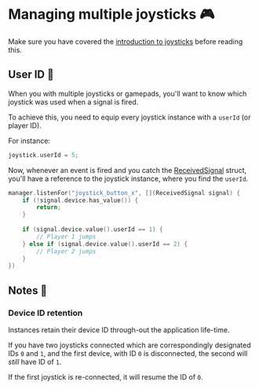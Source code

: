 # Managing multiple joysticks 🎮

Make sure you have covered the [introduction to joysticks](../getting-started/joysticks.md) before reading this.

## User ID 💁

When you with multiple joysticks or gamepads, you'll want to know which joystick was
used when a signal is fired.

To achieve this, you need to equip every joystick instance with a ``userId`` (or player ID).

For instance:

````c++
joystick.userId = 5;
````

Now, whenever an event is fired and you catch the [ReceivedSignal](../misc/received-signal.md) struct, you'll have a
reference
to the joystick instance, where you find the ``userId``.

````c++
manager.listenFor("joystick_button_x", [](ReceivedSignal signal) {
    if (!signal.device.has_value()) {
        return;
    }
    
    if (signal.device.value().userId == 1) {
        // Player 1 jumps
    } else if (signal.device.value().userId == 2) {
        // Player 2 jumps
    }
})
````

## Notes 📜

### Device ID retention

Instances retain their device ID through-out the application life-time.

If you have two joysticks connected which are correspondingly designated
IDs ``0`` and ``1``, and the first device, with ID ``0`` is disconnected,
the second will _still_ have ID of ``1``.

If the first joystick is re-connected, it will resume the ID of ``0``.
